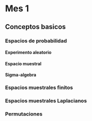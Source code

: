# Mes 1 
## Conceptos basicos 

### Espacios de probabilidad 

#### Experimento aleatorio 
#### Espacio muestral 
#### Sigma-algebra 

### Espacios muestrales finitos
### Espacios muestrales Laplacianos
### Permutaciones






